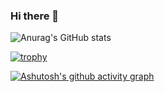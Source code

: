 ### Hi there 👋

![Anurag's GitHub stats](https://github-readme-stats.vercel.app/api?username=German-D&show_icons=true&theme=radical)

[![trophy](https://github-profile-trophy.vercel.app/?username=German-D)](https://github.com/ryo-ma/github-profile-trophy)

[![Ashutosh's github activity graph](https://activity-graph.herokuapp.com/graph?username=German-D)](https://github.com/ashutosh00710/github-readme-activity-graph)
